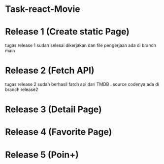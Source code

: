 # Task-react-Movie
# Release 1 (Create static Page)
 tugas release 1 sudah selesai dikerjakan dan file pengerjaan ada di branch main

 # Release 2 (Fetch API)
tugas release 2 sudah berhasil fatch api dari TMDB . source codenya ada di branch release2
 # Release 3 (Detail Page)

 # Release 4 (Favorite Page)

# Release 5 (Poin+)